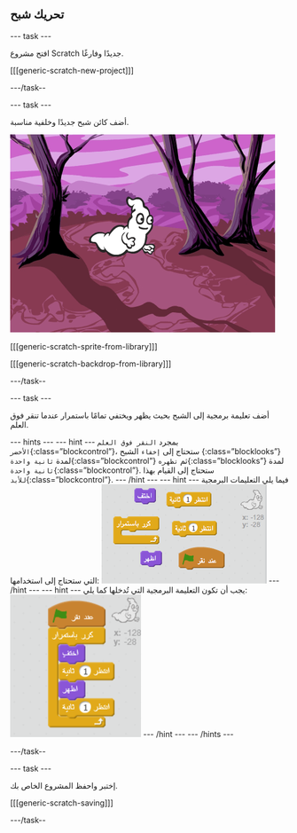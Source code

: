 ## تحريك شبح

--- task ---

افتح مشروع Scratch جديدًا وفارغًا.

[[[generic-scratch-new-project]]]

---/task--

--- task ---

أضف كائن شبح جديدًا وخلفية مناسبة.

![لقطة الشاشة](images/ghost-ghost.png)

[[[generic-scratch-sprite-from-library]]]

[[[generic-scratch-backdrop-from-library]]]

---/task--

--- task ---

أضف تعليمة برمجية إلى الشبح بحيث يظهر ويختفي تمامًا باستمرار عندما تنقر فوق العلم.

--- hints --- --- hint --- بمجرد `النقر فوق العلم الأخضر`{:class=”blockcontrol”}، ستحتاج إلى `إخفاء` الشبح {:class=”blocklooks”} لمدة `ثانية واحدة`{:class=”blockcontrol”} ثم `تظهره`{:class=”blocklooks”} لمدة` ثانية واحدة`{:class=”blockcontrol”}. ستحتاج إلى القيام بهذا `للأبد`{:class=”blockcontrol”}. --- /hint --- --- hint --- فيما يلي التعليمات البرمجية التي ستحتاج إلى استخدامها: ![screenshot](images/ghost-appear-blocks.png) --- /hint --- --- hint --- يجب أن تكون التعليمة البرمجية التي تُدخلها كما يلي: ![screenshot](images/ghost-appear-code.png) --- /hint --- --- /hints ---

---/task--

--- task ---

إختبر واحفظ المشروع الخاص بك.

[[[generic-scratch-saving]]]

---/task--